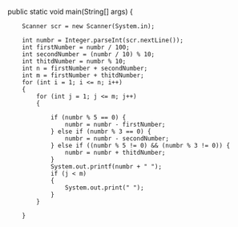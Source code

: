   public static void main(String[] args) {

        Scanner scr = new Scanner(System.in);

        int numbr = Integer.parseInt(scr.nextLine());
        int firstNumber = numbr / 100;
        int secondNumber = (numbr / 10) % 10;
        int thitdNumber = numbr % 10;
        int n = firstNumber + secondNumber;
        int m = firstNumber + thitdNumber;
        for (int i = 1; i <= n; i++)
        {
            for (int j = 1; j <= m; j++)
            {

                if (numbr % 5 == 0) {
                    numbr = numbr - firstNumber;
                } else if (numbr % 3 == 0) {
                    numbr = numbr - secondNumber;
                } else if ((numbr % 5 != 0) && (numbr % 3 != 0)) {
                    numbr = numbr + thitdNumber;
                }
                System.out.printf(numbr + " ");
                if (j < m)
                {
                    System.out.print(" ");
                }
            }

        }
